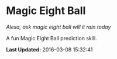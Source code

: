 # Magic Eight Ball
*Alexa, ask magic eight ball will it rain today*

A fun Magic Eight Ball prediction skill.

**Last Updated:** 2016-03-08 15:32:41